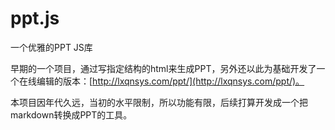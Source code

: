# ppt.js
一个优雅的PPT JS库

早期的一个项目，通过写指定结构的html来生成PPT，另外还以此为基础开发了一个在线编辑的版本：[http://lxqnsys.com/ppt/](http://lxqnsys.com/ppt/)。

本项目因年代久远，当初的水平限制，所以功能有限，后续打算开发成一个把markdown转换成PPT的工具。